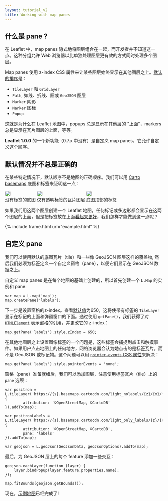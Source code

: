 ```yaml
---
layout: tutorial_v2
title: Working with map panes
---
```


## 什么是 pane ?

在 Leaflet 中，map panes 隐式地将图层组合在一起，而开发者并不知道这一点。这种分组允许 Web 浏览器以比单独处理图层更有效的方式同时处理多个图层。

Map panes 使用 z-index CSS 属性来让某些图层始终显示在其他图层之上。[默认的排序](/reference.html#map-pane)是：

* `TileLayer` 和 `GridLayer`
* `Path`, 如线、折线、圆或 `GeoJSON` 图层
* `Marker` 阴影
* `Marker` 图标
* `Popup`

这就是为什么在 Leaflet 地图中，popups 总是显示在其他层的 "上面"，markers 总是显示在瓦片图层的上面，等等。

**Leaflet 1.0.0** 的一个新功能（0.7.x 中没有）是自定义 map panes，它允许自定义这个顺序。

## 默认情况并不总是正确的

在某些特定情况下，默认顺序不是地图的正确顺序。我们可以用 [Carto basemaps](https://carto.com/location-data-services/basemaps/) 底图和标签来证明这一点：


<style>
.tiles img {
    border: 1px solid #ccc;
    border-radius: 5px;
}
</style>

<div class='tiles'>
<div style='display: inline-block'>
<img src="https://a.basemaps.cartocdn.com/light_nolabels/4/8/5.png" class="bordered-img" /><br/>
没有标签的底图
</div>

<div style='display: inline-block'>
<img src="https://a.basemaps.cartocdn.com/light_only_labels/4/8/5.png" class="bordered-img" /><br/>
仅有透明标签的瓦片图层
</div>

<div style='display: inline-block; position:relative;'>
<img src="https://a.basemaps.cartocdn.com/light_nolabels/4/8/5.png" class="bordered-img" />
<img src="https://a.basemaps.cartocdn.com/light_only_labels/4/8/5.png"  style='position:absolute; left:0; top:0;'/><br/>
底图顶部的标签
</div>
</div>

如果我们用这两个图层创建一个 Leaflet 地图，任何标记或多边形都会显示在这两个图层的上面，但是把标签放在上面[看起来更好](http://blog.cartodb.com/let-your-labels-shine/)，我们怎样才能做到这一点呢？

{% include frame.html url="example.html" %}

## 自定义 pane

我们可以使用默认的底图瓦片（tile）和一些像 GeoJSON 图层这样的覆盖物, 然后我们必须为标签定义一个自定义窗格（pane），以便它们显示在 GeoJSON 数据之上。

自定义 map panes 是在每个地图的基础上创建的，所以首先创建一个 `L.Map` 的实例和 pane:


    var map = L.map('map');
    map.createPane('labels');


下一步是设置窗格的z-index。查看[默认值](https://github.com/Leaflet/Leaflet/blob/v1.0.0/dist/leaflet.css#L87)为650，这将使带有标签的 `TileLayer` 显示在标记的上面和弹窗窗口的下面。通过使用 `getPane()`，我们获得了对 [`HTMLElement`](https://developer.mozilla.org/docs/Web/API/HTMLElement) 表示窗格的引用，并更改它的 z-index：


    map.getPane('labels').style.zIndex = 650;


在其他地图层之上设置图像标签的一个问题是，这些标签会捕捉到点击和触摸事件。如果用户点击地图上的任何地方，网络浏览器会认为她点击的是标签瓦片，而不是 GeoJSON 或标记物。这个问题可以用 [`pointer-events` CSS 属性](https://developer.mozilla.org/en-US/docs/Web/CSS/pointer-events)来解决：


    map.getPane('labels').style.pointerEvents = 'none';


窗格（pane）准备就绪后，我们可以添加图层，注意使用标签瓦片（tile）上的 `pane` 选项：


    var positron = L.tileLayer('https://{s}.basemaps.cartocdn.com/light_nolabels/{z}/{x}/{y}.png', {
            attribution: '©OpenStreetMap, ©CartoDB'
    }).addTo(map);

    var positronLabels = L.tileLayer('https://{s}.basemaps.cartocdn.com/light_only_labels/{z}/{x}/{y}.png', {
            attribution: '©OpenStreetMap, ©CartoDB',
            pane: 'labels'
    }).addTo(map);

    var geojson = L.geoJson(GeoJsonData, geoJsonOptions).addTo(map);

最后，为 GeoJSON 层上的每个 feature 添加一些交互：

    geojson.eachLayer(function (layer) {
        layer.bindPopup(layer.feature.properties.name);
    });

    map.fitBounds(geojson.getBounds());


现在，[示例地图](example.html)已经完成了!



